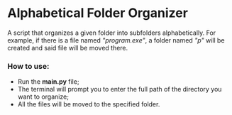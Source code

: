 # Alphabetical Folder Organizer

A script that organizes a given folder into subfolders alphabetically. For example, if there is a file named *"program.exe"*, a folder named *"p"* will be created and said file will be moved there.

### How to use:
* Run the **main.py** file;
* The terminal will prompt you to enter the full path of the directory you want to organize;
* All the files will be moved to the specified folder.
